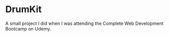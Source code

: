 # DrumKit
A small project I did when I was attending the Complete Web Development Bootcamp on Udemy.

